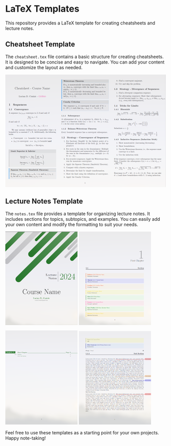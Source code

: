 # LaTeX Templates

This repository provides a LaTeX template for creating cheatsheets and lecture notes.

## Cheatsheet Template

The `cheatsheet.tex` file contains a basic structure for creating cheatsheets. It is designed to be concise and easy to navigate. You can add your content and customize the layout as needed.

![Cheatsheet Template](/resources/cheatsheet.png)

## Lecture Notes Template

The `notes.tex` file provides a template for organizing lecture notes. It includes sections for topics, subtopics, and examples. You can easily add your own content and modify the formatting to suit your needs.

<p float="left">
  <img src="./resources/notes-1.png" alt="alt-text-1" width="45%" />
  <img src="./resources/notes-2.png" alt="alt-text-2" width="45%" />
</p>

<p float="left">
  <img src="./resources/notes-3.png" alt="alt-text-1" width="45%" />
  <img src="./resources/notes-4.png" alt="alt-text-2" width="45%" />
</p>

Feel free to use these templates as a starting point for your own projects. Happy note-taking!
